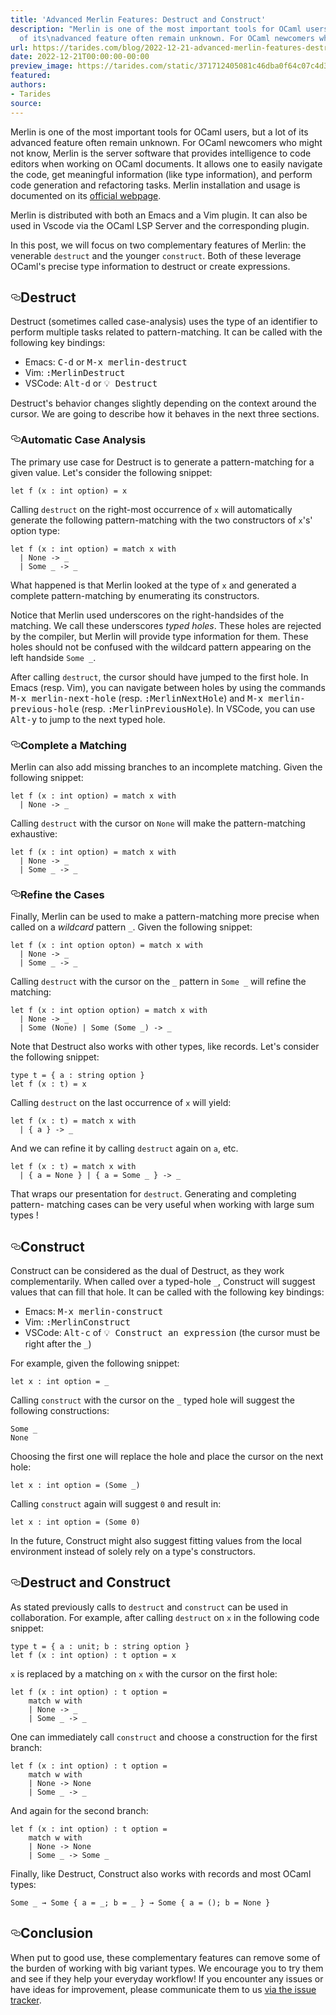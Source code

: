 ```yaml
---
title: 'Advanced Merlin Features: Destruct and Construct'
description: "Merlin is one of the most important tools for OCaml users, but a lot
  of its\nadvanced feature often remain unknown. For OCaml newcomers who\u2026"
url: https://tarides.com/blog/2022-12-21-advanced-merlin-features-destruct-and-construct
date: 2022-12-21T00:00:00-00:00
preview_image: https://tarides.com/static/371712405081c46dba0f64c07c4d36da/0132d/merlin_construct.jpg
featured:
authors:
- Tarides
source:
---
```


<p>Merlin is one of the most important tools for OCaml users, but a lot of its
advanced feature often remain unknown. For OCaml newcomers who might not know, Merlin is the server software that provides intelligence to code editors when working on OCaml documents. It allows one to easily navigate the code, get meaningful information (like type information), and perform code generation and refactoring tasks. Merlin installation and usage is documented on its <a href="https://ocaml.github.io/merlin/">official webpage</a>.</p>
<p>Merlin is distributed with both an Emacs and a Vim plugin. It can also be used in Vscode via the OCaml LSP Server and the corresponding plugin.</p>
<p>In this post, we will focus on two complementary features of Merlin: the venerable <code>destruct</code> and the younger <code>construct</code>. Both of these leverage OCaml's precise type information to destruct or create expressions.</p>
<h2 style="position:relative;"><a href="https://tarides.com/feed.xml#destruct" aria-label="destruct permalink" class="anchor before"><svg aria-hidden="true" focusable="false" height="16" version="1.1" viewbox="0 0 16 16" width="16"><path fill-rule="evenodd" d="M4 9h1v1H4c-1.5 0-3-1.69-3-3.5S2.55 3 4 3h4c1.45 0 3 1.69 3 3.5 0 1.41-.91 2.72-2 3.25V8.59c.58-.45 1-1.27 1-2.09C10 5.22 8.98 4 8 4H4c-.98 0-2 1.22-2 2.5S3 9 4 9zm9-3h-1v1h1c1 0 2 1.22 2 2.5S13.98 12 13 12H9c-.98 0-2-1.22-2-2.5 0-.83.42-1.64 1-2.09V6.25c-1.09.53-2 1.84-2 3.25C6 11.31 7.55 13 9 13h4c1.45 0 3-1.69 3-3.5S14.5 6 13 6z"></path></svg></a>Destruct</h2>
<p>Destruct (sometimes called case-analysis) uses the type of an identifier to
perform multiple tasks related to pattern-matching. It can be called with the
following key bindings:</p>
<ul>
<li>Emacs: <kbd>C-d</kbd> or <kbd>M-x merlin-destruct</kbd></li>
<li>Vim: <kbd>:MerlinDestruct</kbd></li>
<li>VSCode: <kbd>Alt-d</kbd> or <kbd>&#128161; Destruct</kbd></li>
</ul>
<p>Destruct's behavior changes slightly depending on the context around the cursor. We are going to describe how it behaves in the next three sections.</p>
<h3 style="position:relative;"><a href="https://tarides.com/feed.xml#automatic-case-analysis" aria-label="automatic case analysis permalink" class="anchor before"><svg aria-hidden="true" focusable="false" height="16" version="1.1" viewbox="0 0 16 16" width="16"><path fill-rule="evenodd" d="M4 9h1v1H4c-1.5 0-3-1.69-3-3.5S2.55 3 4 3h4c1.45 0 3 1.69 3 3.5 0 1.41-.91 2.72-2 3.25V8.59c.58-.45 1-1.27 1-2.09C10 5.22 8.98 4 8 4H4c-.98 0-2 1.22-2 2.5S3 9 4 9zm9-3h-1v1h1c1 0 2 1.22 2 2.5S13.98 12 13 12H9c-.98 0-2-1.22-2-2.5 0-.83.42-1.64 1-2.09V6.25c-1.09.53-2 1.84-2 3.25C6 11.31 7.55 13 9 13h4c1.45 0 3-1.69 3-3.5S14.5 6 13 6z"></path></svg></a>Automatic Case Analysis</h3>
<p>The primary use case for Destruct is to generate a pattern-matching for a
given value. Let's consider the following snippet:</p>
<div class="gatsby-highlight" data-language="text"><pre class="language-text"><code class="language-text">let f (x : int option) = x </code></pre></div>
<p>Calling <code>destruct</code> on the right-most occurrence of <code>x</code> will automatically generate the following pattern-matching with the two constructors of <code>x</code>'s' option type:</p>
<div class="gatsby-highlight" data-language="text"><pre class="language-text"><code class="language-text">let f (x : int option) = match x with
  | None -&gt; _
  | Some _ -&gt; _</code></pre></div>
<p>What happened is that Merlin looked at the type of <code>x</code> and generated a complete pattern-matching by enumerating its constructors.</p>
<p>Notice that Merlin used underscores on the right-handsides of the matching. We call these underscores <em>typed holes</em>. These holes are rejected by the compiler, but Merlin will provide type information for them. These holes should not be confused with the wildcard pattern appearing on the left handside <code>Some _</code>.</p>
<p>After calling <code>destruct</code>, the cursor should have jumped to the first hole. In
Emacs (resp. Vim), you can navigate between holes by using the commands <kbd>M-x merlin-next-hole</kbd> (resp. <kbd>:MerlinNextHole</kbd>) and <kbd>M-x merlin-previous-hole</kbd> (resp. <kbd>:MerlinPreviousHole</kbd>). In VSCode, you can use <kbd>Alt-y</kbd> to jump to the next typed hole.</p>
<h3 style="position:relative;"><a href="https://tarides.com/feed.xml#complete-a-matching" aria-label="complete a matching permalink" class="anchor before"><svg aria-hidden="true" focusable="false" height="16" version="1.1" viewbox="0 0 16 16" width="16"><path fill-rule="evenodd" d="M4 9h1v1H4c-1.5 0-3-1.69-3-3.5S2.55 3 4 3h4c1.45 0 3 1.69 3 3.5 0 1.41-.91 2.72-2 3.25V8.59c.58-.45 1-1.27 1-2.09C10 5.22 8.98 4 8 4H4c-.98 0-2 1.22-2 2.5S3 9 4 9zm9-3h-1v1h1c1 0 2 1.22 2 2.5S13.98 12 13 12H9c-.98 0-2-1.22-2-2.5 0-.83.42-1.64 1-2.09V6.25c-1.09.53-2 1.84-2 3.25C6 11.31 7.55 13 9 13h4c1.45 0 3-1.69 3-3.5S14.5 6 13 6z"></path></svg></a>Complete a Matching</h3>
<p>Merlin can also add missing branches to an incomplete matching. Given
the following snippet:</p>
<div class="gatsby-highlight" data-language="text"><pre class="language-text"><code class="language-text">let f (x : int option) = match x with
  | None -&gt; _</code></pre></div>
<p>Calling <code>destruct</code> with the cursor on <code>None</code> will make the pattern-matching
exhaustive:</p>
<div class="gatsby-highlight" data-language="text"><pre class="language-text"><code class="language-text">let f (x : int option) = match x with
  | None -&gt; _
  | Some _ -&gt; _</code></pre></div>
<h3 style="position:relative;"><a href="https://tarides.com/feed.xml#refine-the-cases" aria-label="refine the cases permalink" class="anchor before"><svg aria-hidden="true" focusable="false" height="16" version="1.1" viewbox="0 0 16 16" width="16"><path fill-rule="evenodd" d="M4 9h1v1H4c-1.5 0-3-1.69-3-3.5S2.55 3 4 3h4c1.45 0 3 1.69 3 3.5 0 1.41-.91 2.72-2 3.25V8.59c.58-.45 1-1.27 1-2.09C10 5.22 8.98 4 8 4H4c-.98 0-2 1.22-2 2.5S3 9 4 9zm9-3h-1v1h1c1 0 2 1.22 2 2.5S13.98 12 13 12H9c-.98 0-2-1.22-2-2.5 0-.83.42-1.64 1-2.09V6.25c-1.09.53-2 1.84-2 3.25C6 11.31 7.55 13 9 13h4c1.45 0 3-1.69 3-3.5S14.5 6 13 6z"></path></svg></a>Refine the Cases</h3>
<p>Finally, Merlin can be used to make a pattern-matching more precise when called on a <em>wildcard</em> pattern <code>_</code>. Given the following snippet:</p>
<div class="gatsby-highlight" data-language="text"><pre class="language-text"><code class="language-text">let f (x : int option opton) = match x with
  | None -&gt; _
  | Some _ -&gt; _</code></pre></div>
<p>Calling <code>destruct</code> with the cursor on the <code>_</code> pattern in <code>Some _</code> will refine the matching:</p>
<div class="gatsby-highlight" data-language="text"><pre class="language-text"><code class="language-text">let f (x : int option option) = match x with
  | None -&gt; _
  | Some (None) | Some (Some _) -&gt; _</code></pre></div>
<p>Note that Destruct also works with other types, like records. Let's consider the following snippet:</p>
<div class="gatsby-highlight" data-language="text"><pre class="language-text"><code class="language-text">type t = { a : string option }
let f (x : t) = x</code></pre></div>
<p>Calling <code>destruct</code> on the last occurrence of <code>x</code> will yield:</p>
<div class="gatsby-highlight" data-language="text"><pre class="language-text"><code class="language-text">let f (x : t) = match x with 
  | { a } -&gt; _</code></pre></div>
<p>And we can refine it by calling <code>destruct</code> again on <code>a</code>, etc.</p>
<div class="gatsby-highlight" data-language="text"><pre class="language-text"><code class="language-text">let f (x : t) = match x with 
  | { a = None } | { a = Some _ } -&gt; _</code></pre></div>
<p>That wraps our presentation for <code>destruct</code>. Generating and completing pattern-
matching cases can be very useful when working with large sum types !</p>
<h2 style="position:relative;"><a href="https://tarides.com/feed.xml#construct" aria-label="construct permalink" class="anchor before"><svg aria-hidden="true" focusable="false" height="16" version="1.1" viewbox="0 0 16 16" width="16"><path fill-rule="evenodd" d="M4 9h1v1H4c-1.5 0-3-1.69-3-3.5S2.55 3 4 3h4c1.45 0 3 1.69 3 3.5 0 1.41-.91 2.72-2 3.25V8.59c.58-.45 1-1.27 1-2.09C10 5.22 8.98 4 8 4H4c-.98 0-2 1.22-2 2.5S3 9 4 9zm9-3h-1v1h1c1 0 2 1.22 2 2.5S13.98 12 13 12H9c-.98 0-2-1.22-2-2.5 0-.83.42-1.64 1-2.09V6.25c-1.09.53-2 1.84-2 3.25C6 11.31 7.55 13 9 13h4c1.45 0 3-1.69 3-3.5S14.5 6 13 6z"></path></svg></a>Construct</h2>
<p>Construct can be considered as the dual of Destruct, as they work
complementarily. When called over a typed-hole <code>_</code>, Construct will suggest
values that can fill that hole. It can be called with the following key
bindings:</p>
<ul>
<li>Emacs: <kbd>M-x merlin-construct</kbd></li>
<li>Vim: <kbd>:MerlinConstruct</kbd></li>
<li>VSCode: <kbd>Alt-c</kbd> of <kbd>&#128161; Construct an expression</kbd> (the cursor must be right after the <code>_</code>)</li>
</ul>
<p>For example, given the following snippet:</p>
<div class="gatsby-highlight" data-language="text"><pre class="language-text"><code class="language-text">let x : int option = _</code></pre></div>
<p>Calling <code>construct</code> with the cursor on the <code>_</code> typed hole will suggest the following constructions:</p>
<div class="gatsby-highlight" data-language="text"><pre class="language-text"><code class="language-text">Some _
None</code></pre></div>
<p>Choosing the first one will replace the hole and place the cursor on the next hole:</p>
<div class="gatsby-highlight" data-language="text"><pre class="language-text"><code class="language-text">let x : int option = (Some _)</code></pre></div>
<p>Calling <code>construct</code> again will suggest <code>0</code> and result in:</p>
<div class="gatsby-highlight" data-language="text"><pre class="language-text"><code class="language-text">let x : int option = (Some 0)</code></pre></div>
<p>In the future, Construct might also suggest fitting values from the local
environment instead of solely rely on a type's constructors.</p>
<h2 style="position:relative;"><a href="https://tarides.com/feed.xml#destruct-and-construct" aria-label="destruct and construct permalink" class="anchor before"><svg aria-hidden="true" focusable="false" height="16" version="1.1" viewbox="0 0 16 16" width="16"><path fill-rule="evenodd" d="M4 9h1v1H4c-1.5 0-3-1.69-3-3.5S2.55 3 4 3h4c1.45 0 3 1.69 3 3.5 0 1.41-.91 2.72-2 3.25V8.59c.58-.45 1-1.27 1-2.09C10 5.22 8.98 4 8 4H4c-.98 0-2 1.22-2 2.5S3 9 4 9zm9-3h-1v1h1c1 0 2 1.22 2 2.5S13.98 12 13 12H9c-.98 0-2-1.22-2-2.5 0-.83.42-1.64 1-2.09V6.25c-1.09.53-2 1.84-2 3.25C6 11.31 7.55 13 9 13h4c1.45 0 3-1.69 3-3.5S14.5 6 13 6z"></path></svg></a>Destruct and Construct</h2>
<p>As stated previously calls to <code>destruct</code> and <code>construct</code> can be used in
collaboration. For example, after calling <code>destruct</code> on <code>x</code> in the following code snippet:</p>
<div class="gatsby-highlight" data-language="text"><pre class="language-text"><code class="language-text">type t = { a : unit; b : string option }
let f (x : int option) : t option = x</code></pre></div>
<p><code>x</code> is replaced by a matching on <code>x</code> with the cursor on the first hole:</p>
<div class="gatsby-highlight" data-language="text"><pre class="language-text"><code class="language-text">let f (x : int option) : t option = 
    match w with
    | None -&gt; _
    | Some _ -&gt; _</code></pre></div>
<p>One can immediately call <code>construct</code> and choose a construction for the first branch:</p>
<div class="gatsby-highlight" data-language="text"><pre class="language-text"><code class="language-text">let f (x : int option) : t option = 
    match w with
    | None -&gt; None
    | Some _ -&gt; _</code></pre></div>
<p>And again for the second branch:</p>
<div class="gatsby-highlight" data-language="text"><pre class="language-text"><code class="language-text">let f (x : int option) : t option = 
    match w with
    | None -&gt; None
    | Some _ -&gt; Some _</code></pre></div>
<p>Finally, like Destruct, Construct also works with records and most OCaml types:</p>
<div class="gatsby-highlight" data-language="text"><pre class="language-text"><code class="language-text">Some _ &rarr; Some { a = _; b = _ } &rarr; Some { a = (); b = None }</code></pre></div>
<h2 style="position:relative;"><a href="https://tarides.com/feed.xml#conclusion" aria-label="conclusion permalink" class="anchor before"><svg aria-hidden="true" focusable="false" height="16" version="1.1" viewbox="0 0 16 16" width="16"><path fill-rule="evenodd" d="M4 9h1v1H4c-1.5 0-3-1.69-3-3.5S2.55 3 4 3h4c1.45 0 3 1.69 3 3.5 0 1.41-.91 2.72-2 3.25V8.59c.58-.45 1-1.27 1-2.09C10 5.22 8.98 4 8 4H4c-.98 0-2 1.22-2 2.5S3 9 4 9zm9-3h-1v1h1c1 0 2 1.22 2 2.5S13.98 12 13 12H9c-.98 0-2-1.22-2-2.5 0-.83.42-1.64 1-2.09V6.25c-1.09.53-2 1.84-2 3.25C6 11.31 7.55 13 9 13h4c1.45 0 3-1.69 3-3.5S14.5 6 13 6z"></path></svg></a>Conclusion</h2>
<p>When put to good use, these complementary features can remove some of the burden of working with big variant types. We encourage you to try them and see if they help your everyday workflow! If you encounter any issues or have ideas for improvement, please communicate them to us <a href="https://github.com/ocaml/merlin/issues">via the issue tracker</a>.</p>
